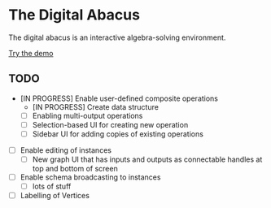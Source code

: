 # The Digital Abacus

The digital abacus is an interactive algebra-solving environment.

[Try the demo](https://digital-abacus.vercel.app/)

## TODO

- [IN PROGRESS] Enable user-defined composite operations
  - [IN PROGRESS] Create data structure
  - [ ] Enabling multi-output operations
  - [ ] Selection-based UI for creating new operation
  - [ ] Sidebar UI for adding copies of existing operations
- [ ] Enable editing of instances
  - [ ] New graph UI that has inputs and outputs as connectable handles at top and bottom of screen
- [ ] Enable schema broadcasting to instances
  - [ ] lots of stuff
- [ ] Labelling of Vertices
